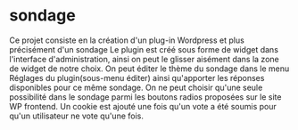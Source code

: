 # sondage


Ce projet consiste en la création d'un plug-in Wordpress et plus précisément d'un sondage 
Le plugin est créé sous forme de widget dans l'interface d'administration, ainsi on peut le glisser aisément dans la zone de widget de notre choix.
On peut éditer le thème du sondage dans le menu Réglages du plugin(sous-menu éditer) ainsi qu'apporter les réponses disponibles pour ce même sondage.
On ne peut choisir qu'une seule possibilité dans le sondage parmi les boutons radios proposées sur le site WP frontend.
Un cookie est ajouté une fois qu'un vote a été soumis pour qu'un utilisateur ne vote qu'une fois.

